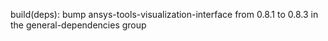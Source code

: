build(deps): bump ansys-tools-visualization-interface from 0.8.1 to 0.8.3 in the general-dependencies group